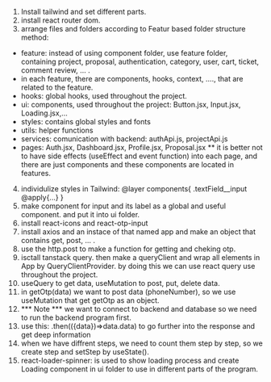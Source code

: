 1. Install tailwind and set different parts.
2. install react router dom.
3. arrange files and folders according to Featur based folder structure method:
* feature: instead of using component folder, use feature folder, containing project, proposal, authentication, category, user, cart, ticket, comment review, ... .
* in each feature, there are components, hooks, context, ...., that are related to the feature.
* hooks: global hooks, used throughout the project.
* ui: components, used throughout the project: Button.jsx, Input.jsx, Loading.jsx,...
* styles: contains global styles and fonts
* utils: helper functions 
* services: comunication with backend: authApi.js, projectApi.js
* pages: Auth.jsx, Dashboard.jsx, Profile.jsx, Proposal.jsx
** it is better not to have side effects (useEffect and event function) into each page, and there are just components and these components are located in features.

4. individulize styles in Tailwind: @layer components{ .textField__input @apply{...} }
5. make component for input and its label as a global and useful component. and put it into ui folder.
6. install react-icons and react-otp-input
7. install axios and an instace of that named app and make an object that contains get, post, ... .
8. use the http.post to make a function for getting and cheking otp.
9. isctall tanstack query. then make a queryClient and wrap all elements in App by QueryClientProvider. by doing this we can use react query use throughout the project.
10. useQuery to get data, useMutation to post, put, delete data.
11. in getOtp(data) we want to post data (phoneNumber), so we use useMutation that get getOtp as an object.
12. *** Note *** we want to connect to backend and database so we need to run the backend program first.
13. use this: .then(({data})=>data.data) to go further into the response and get deep information
14. when we have diffrent steps, we need to count them step by step, so we create step and setStep by useState().
15. react-loader-spinner: is used to show loading process and create Loading component in ui folder to use in different parts of the program.



